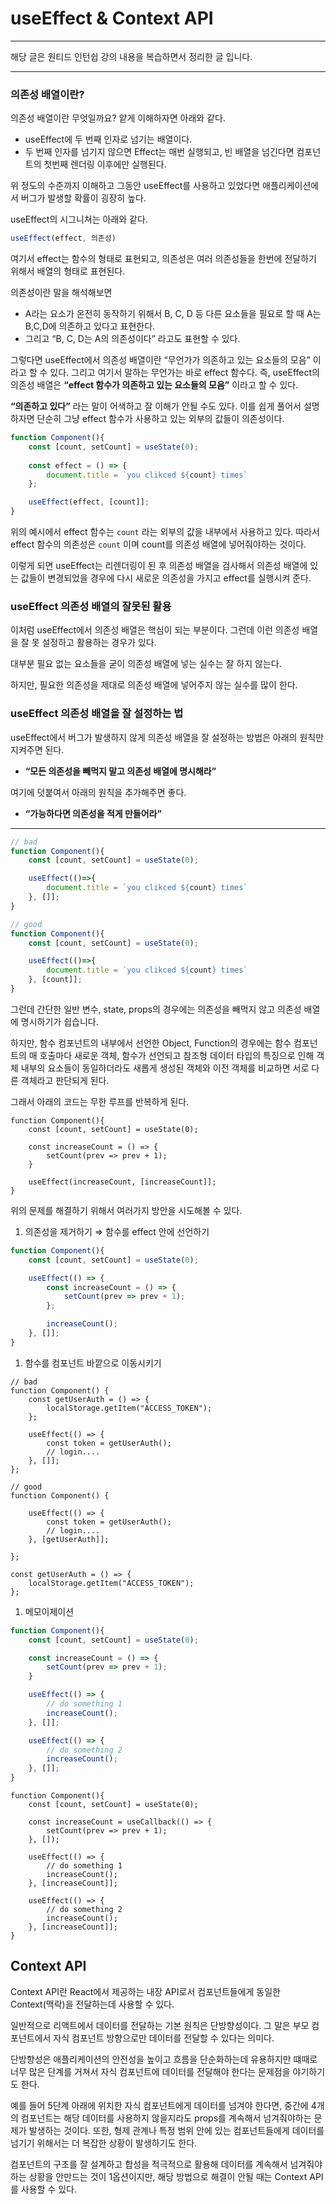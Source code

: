 # useEffect & Context API

---

해당 글은 원티드 인턴쉽 강의 내용을 복습하면서 정리한 글 입니다.

---

### 의존성 배열이란?

의존성 배열이란 무엇일까요? 얕게 이해하자면 아래와 같다.

- useEffect에 두 번째 인자로 넘기는 배열이다.
- 두 번째 인자를 넘기지 않으면 Effect는 매번 실행되고, 빈 배열을 넘긴다면 컴포넌트의 첫번째 렌더링 이후에만 실행된다.

위 정도의 수준까지 이해하고 그동안 useEffect를 사용하고 있었다면 애플리케이션에서 버그가 발생할 확률이 굉장히 높다.

useEffect의 시그니쳐는 아래와 같다.

```jsx
useEffect(effect, 의존성)
```

여기서 effect는 함수의 형태로 표현되고, 의존성은 여러 의존성들을 한번에 전달하기 위해서 배열의 형태로 표현된다.

의존성이란 말을 해석해보면 

- A라는 요소가 온전히 동작하기 위해서 B, C, D 등 다른 요소들을 필요로 할 때 A는 B,C,D에 의존하고 있다고 표현한다.
- 그리고 “B, C, D는 A의 의존성이다” 라고도 표현할 수 있다.

그렇다면 useEffect에서 의존성 배열이란 “무언가가 의존하고 있는 요소들의 모음” 이라고 할 수 있다. 그리고 여기서 말하는 무언가는 바로 effect 함수다. 즉, useEffect의 의존성 배열은 **“effect 함수가 의존하고 있는 요소들의 모음”** 이라고 할 수 있다.

**“의존하고 있다”** 라는 말이 어색하고 잘 이해가 안될 수도 있다. 이를 쉽게 풀어서 설명하자면 단순히 그냥 effect 함수가 사용하고 있는 외부의 값들이 의존성이다.

```jsx
function Component(){
	const [count, setCount] = useState(0);
	
	const effect = () => {
		document.title = `you clikced ${count} times`
	};

	useEffect(effect, [count]];
}
```

위의 예시에서 effect 함수는 `count` 라는 외부의 값을 내부에서 사용하고 있다. 따라서 effect 함수의 의존성은 `count` 이며 count를 의존성 배열에 넣어줘야하는 것이다.

이렇게 되면 useEffect는 리렌더링이 된 후 의존성 배열을 검사해서 의존성 배열에 있는 값들이 변경되었을 경우에 다시 새로운 의존성을 가지고 effect를 실행시켜 준다.

### useEffect 의존성 배열의 잘못된 활용

이처럼 useEffect에서 의존성 배열은 핵심이 되는 부분이다. 그런데 이런 의존성 배열을 잘 못 설정하고 활용하는 경우가 있다.

대부분 필요 없는 요소들을 굳이 의존성 배열에 넣는 실수는 잘 하지 않는다.

하지만, 필요한 의존성을 제대로 의존성 배열에 넣어주지 않는 실수를 많이 한다.

### useEffect 의존성 배열을 잘 설정하는 법

useEffect에서 버그가 발생하지 않게 의존성 배열을 잘 설정하는 방법은 아래의 원칙만 지켜주면 된다.

- **“모든 의존성을 빼먹지 말고 의존성 배열에 명시해라”**

여기에 덧붙여서 아래의 원칙을 추가해주면 좋다.

- **“가능하다면 의존성을 적게 만들어라”**

---

```jsx
// bad
function Component(){
	const [count, setCount] = useState(0);

	useEffect(()=>{
		document.title = `you clikced ${count} times`
	}, []];
}

// good
function Component(){
	const [count, setCount] = useState(0);

	useEffect(()=>{
		document.title = `you clikced ${count} times`
	}, [count]];
}
```

그런데 간단한 일반 변수, state, props의 경우에는 의존성을 빼먹지 않고 의존성 배열에 명시하기가 쉽습니다.

하지만, 함수 컴포넌트의 내부에서 선언한 Object, Function의 경우에는 함수 컴포넌트의 매 호출마다 새로운 객체, 함수가 선언되고 참조형 데이터 타입의 특징으로 인해 객체 내부의 요소들이 동일하더라도 새롭게 생성된 객체와 이전 객체를 비교하면 서로 다른 객체라고 판단되게 된다.

그래서 아래의 코드는 무한 루프를 반복하게 된다.

```tsx
function Component(){
	const [count, setCount] = useState(0);

	const increaseCount = () => {
		setCount(prev => prev + 1);
	}

	useEffect(increaseCount, [increaseCount]];
}
```

위의 문제를 해결하기 위해서 여러가지 방안을 시도해볼 수 있다.

1. 의존성을 제거하기 ⇒ 함수를 effect 안에 선언하기

```jsx
function Component(){
	const [count, setCount] = useState(0);

	useEffect(() => {
		const increaseCount = () => {
			setCount(prev => prev + 1);
		};

		increaseCount();
	}, []];
}
```

1. 함수를 컴포넌트 바깥으로 이동시키기

```tsx
// bad
function Component() {
	const getUserAuth = () => {
		localStorage.getItem("ACCESS_TOKEN");
	};

	useEffect(() => {
		const token = getUserAuth();
		// login....
	}, []];
};
```

```tsx
// good
function Component() {

	useEffect(() => {
		const token = getUserAuth();
		// login....
	}, [getUserAuth]];

};

const getUserAuth = () => {
	localStorage.getItem("ACCESS_TOKEN");
};
```

1. 메모이제이션

```jsx
function Component(){
	const [count, setCount] = useState(0);

	const increaseCount = () => {
		setCount(prev => prev + 1);
	}

	useEffect(() => {
		// do something 1
		increaseCount();
	}, []];

	useEffect(() => {
		// do something 2
		increaseCount();
	}, []];
}
```

```tsx
function Component(){
	const [count, setCount] = useState(0);

	const increaseCount = useCallback(() => {
		setCount(prev => prev + 1);
	}, []);

	useEffect(() => {
		// do something 1
		increaseCount();
	}, [increaseCount]];

	useEffect(() => {
		// do something 2
		increaseCount();
	}, [increaseCount]];
}
```

## Context API

Context API란 React에서 제공하는 내장 API로서 컴포넌트들에게 동일한 Context(맥락)을 전달하는데 사용할 수 있다.

일반적으로 리액트에서 데이터를 전달하는 기본 원칙은 단방향성이다. 그 말은 부모 컴포넌트에서 자식 컴포넌트 방향으로만 데이터를 전달할 수 있다는 의미다.

단방향성은 애플리케이션의 안전성을 높이고 흐름을 단순화하는데 유용하지만 떄때로 너무 많은 단계를 거쳐서 자식 컴포넌트에 데이터를 전달해야 한다는 문제점을 야기하기도 한다.

예를 들어 5단계 아래에 위치한 자식 컴포넌트에게 데이터를 넘겨야 한다면, 중간에 4개의 컴포넌트는 해당 데이터를 사용하지 않을지라도 props를 계속해서 넘겨줘야하는 문제가 발생하는 것이다. 또한, 형제 관계나 특정 범위 안에 있는 컴포넌트들에게 데이터를 넘기기 위해서는 더 복잡한 상황이 발생하기도 한다.

컴포넌트의 구조를 잘 설계하고 합성을 적극적으로 활용해 데이터를 계속해서 넘겨줘야 하는 상황을 안만드는 것이 1옵션이지만, 해당 방법으로 해결이 안될 때는 Context API를 사용할 수 있다.